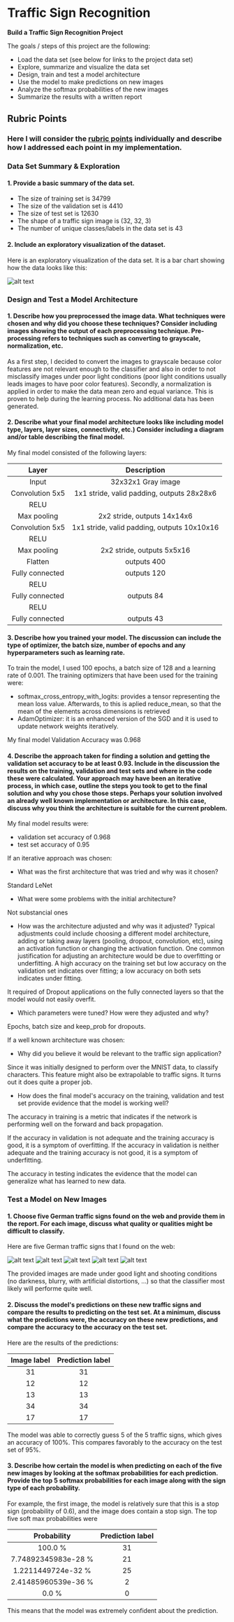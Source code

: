 # **Traffic Sign Recognition** 

**Build a Traffic Sign Recognition Project**

The goals / steps of this project are the following:
* Load the data set (see below for links to the project data set)
* Explore, summarize and visualize the data set
* Design, train and test a model architecture
* Use the model to make predictions on new images
* Analyze the softmax probabilities of the new images
* Summarize the results with a written report


[//]: # (Image References)

[image1]: train%20dataset%20distribution.png "Visualization"
[image4]: my_images/example_1.jpg "Traffic Sign 1"
[image5]: my_images/example_6.jpg "Traffic Sign 2"
[image6]: my_images/example_7.jpg "Traffic Sign 3"
[image7]: my_images/example_9.jpg "Traffic Sign 4"
[image8]: my_images/example_8.jpg "Traffic Sign 5"

## Rubric Points
### Here I will consider the [rubric points](https://review.udacity.com/#!/rubrics/481/view) individually and describe how I addressed each point in my implementation.  

### Data Set Summary & Exploration

#### 1. Provide a basic summary of the data set.

* The size of training set is 34799
* The size of the validation set is 4410
* The size of test set is 12630
* The shape of a traffic sign image is (32, 32, 3)
* The number of unique classes/labels in the data set is 43

#### 2. Include an exploratory visualization of the dataset.

Here is an exploratory visualization of the data set. It is a bar chart showing how the data looks like this:

![alt text][image1]

### Design and Test a Model Architecture

#### 1. Describe how you preprocessed the image data. What techniques were chosen and why did you choose these techniques? Consider including images showing the output of each preprocessing technique. Pre-processing refers to techniques such as converting to grayscale, normalization, etc.
As a first step, I decided to convert the images to grayscale because color features are not relevant enough to the classifier and also in order to not misclassify images under poor light conditions (poor light conditions usually leads images to have poor color features).
Secondly, a normalization is applied in order to make the data mean zero and equal variance. This is proven to help during the learning process.
No additional data has been generated.

#### 2. Describe what your final model architecture looks like including model type, layers, layer sizes, connectivity, etc.) Consider including a diagram and/or table describing the final model.

My final model consisted of the following layers:

| Layer | Description	| 
|:---------------------:|:---------------------------------------------:| 
| Input | 32x32x1 Gray image | 
| Convolution 5x5 | 1x1 stride, valid padding, outputs 28x28x6 	|
| RELU |					|
| Max pooling | 2x2 stride, outputs 14x14x6	|
| Convolution 5x5 | 1x1 stride, valid padding, outputs 10x10x16 |
| RELU |					|
| Max pooling | 2x2 stride, outputs 5x5x16 |
| Flatten | outputs 400 |
| Fully connected	| outputs 120 |
| RELU |					|
| Fully connected	| outputs 84 |
| RELU |					|
| Fully connected	| outputs 43 |

#### 3. Describe how you trained your model. The discussion can include the type of optimizer, the batch size, number of epochs and any hyperparameters such as learning rate.

To train the model, I used 100 epochs, a batch size of 128 and a learning rate of 0.001.
The training optimizers that have been used for the training were:
* softmax_cross_entropy_with_logits: provides a tensor representing the mean loss value. Afterwards, to this is aplied reduce_mean, so that the mean of the elements across dimensions is retrieved
* AdamOptimizer: it is an enhanced version of the SGD and it is used to update network weights iteratively.

My final model Validation Accuracy was 0.968

#### 4. Describe the approach taken for finding a solution and getting the validation set accuracy to be at least 0.93. Include in the discussion the results on the training, validation and test sets and where in the code these were calculated. Your approach may have been an iterative process, in which case, outline the steps you took to get to the final solution and why you chose those steps. Perhaps your solution involved an already well known implementation or architecture. In this case, discuss why you think the architecture is suitable for the current problem.

My final model results were:
* validation set accuracy of 0.968
* test set accuracy of 0.95

If an iterative approach was chosen:
* What was the first architecture that was tried and why was it chosen?

Standard LeNet
* What were some problems with the initial architecture?

Not substancial ones

* How was the architecture adjusted and why was it adjusted? Typical adjustments could include choosing a different model architecture, adding or taking away layers (pooling, dropout, convolution, etc), using an activation function or changing the activation function. One common justification for adjusting an architecture would be due to overfitting or underfitting. A high accuracy on the training set but low accuracy on the validation set indicates over fitting; a low accuracy on both sets indicates under fitting.

It required of Dropout applications on the fully connected layers so that the model would not easily overfit.

* Which parameters were tuned? How were they adjusted and why?

Epochs, batch size and keep_prob for dropouts.

If a well known architecture was chosen:
* Why did you believe it would be relevant to the traffic sign application?

Since it was initially designed to perform over the MNIST data, to classify characters. This feature might also be extrapolable to traffic signs. It turns out it does quite a proper job.
* How does the final model's accuracy on the training, validation and test set provide evidence that the model is working well?

The accuracy in training is a metric that indicates if the network is performing well on the forward and back propagation.

If the accuracy in validation is not adequate and the training accuracy is good, it is a symptom of overfitting.
If the accuracy in validation is neither adequate and the training accuracy is not good, it is a symptom of underfitting.

The accuracy in testing indicates the evidence that the model can generalize what has learned to new data.

### Test a Model on New Images

#### 1. Choose five German traffic signs found on the web and provide them in the report. For each image, discuss what quality or qualities might be difficult to classify.

Here are five German traffic signs that I found on the web:

![alt text][image4] ![alt text][image5] ![alt text][image6] 
![alt text][image7] ![alt text][image8]

The provided images are made under good light and shooting conditions (no darkness, blurry, with artificial distortions, ...) so that the classifier most likely will performe quite well.

#### 2. Discuss the model's predictions on these new traffic signs and compare the results to predicting on the test set. At a minimum, discuss what the predictions were, the accuracy on these new predictions, and compare the accuracy to the accuracy on the test set.

Here are the results of the predictions:

| Image	label | Prediction label | 
|:---------------------:|:---------------------------------------------:| 
| 31 | 31 |
| 12 | 12 | 
| 13 | 13 | 
| 34 | 34 | 
| 17 | 17 | 

The model was able to correctly guess 5 of the 5 traffic signs, which gives an accuracy of 100%. This compares favorably to the accuracy on the test set of 95%.

#### 3. Describe how certain the model is when predicting on each of the five new images by looking at the softmax probabilities for each prediction. Provide the top 5 softmax probabilities for each image along with the sign type of each probability.
For example, the first image, the model is relatively sure that this is a stop sign (probability of 0.6), and the image does contain a stop sign. The top five soft max probabilities were

| Probability | Prediction label | 
|:---------------------:|:---------------------------------------------:| 
| 100.0 % | 31 | 
| 7.74892345983e-28 % | 21 |
| 1.2211449724e-32 % | 25 |
| 2.41485960539e-36 % | 2	|
| 0.0 % | 0	|

This means that the model was extremely confident about the prediction.
